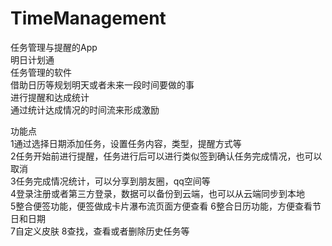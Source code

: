 # TimeManagement
任务管理与提醒的App  
明日计划通  
任务管理的软件  
借助日历等规划明天或者未来一段时间要做的事  
进行提醒和达成统计  
通过统计达成情况的时间流来形成激励  

功能点  
1通过选择日期添加任务，设置任务内容，类型，提醒方式等  
2任务开始前进行提醒，任务进行后可以进行类似签到确认任务完成情况，也可以取消  
3任务完成情况统计，可以分享到朋友圈，qq空间等  
4登录注册或者第三方登录，数据可以备份到云端，也可以从云端同步到本地  
5整合便签功能，便签做成卡片瀑布流页面方便查看 
6整合日历功能，方便查看节日和日期  
7自定义皮肤 
8查找，查看或者删除历史任务等

